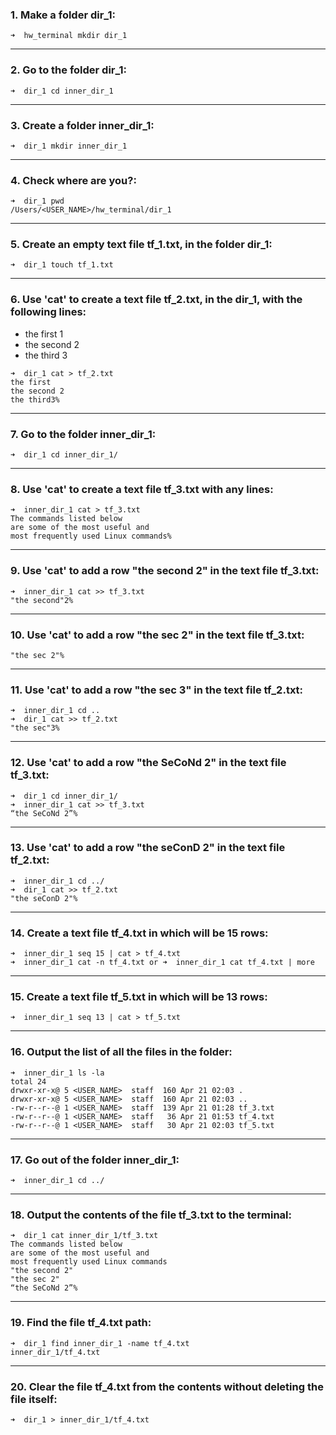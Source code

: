 ###  1. Make a folder dir_1:
```
➜  hw_terminal mkdir dir_1 
```
---
### 2. Go to the folder dir_1:
```
➜  dir_1 cd inner_dir_1
```
---
### 3. Create a folder inner_dir_1:
```
➜  dir_1 mkdir inner_dir_1
```
---
### 4. Check where are you?:
```
➜  dir_1 pwd
/Users/<USER_NAME>/hw_terminal/dir_1
```
---
### 5. Create an empty text file tf_1.txt, in the folder dir_1:
```
➜  dir_1 touch tf_1.txt 
```
---
### 6. Use 'cat' to create a text file tf_2.txt, in the dir_1, with the following lines:
- the first 1
- the second 2
- the third 3
```
➜  dir_1 cat > tf_2.txt
the first
the second 2
the third3%
```
---
### 7. Go to the folder inner_dir_1:
```
➜  dir_1 cd inner_dir_1/ 
```
---
### 8. Use 'cat' to create a text file tf_3.txt with any lines:
```
➜  inner_dir_1 cat > tf_3.txt
The commands listed below
are some of the most useful and
most frequently used Linux commands%  
```
---
### 9. Use 'cat' to add a row "the second 2" in the text file tf_3.txt:
```
➜  inner_dir_1 cat >> tf_3.txt
"the second"2% 
```
---
### 10. Use 'cat' to add a row "the sec 2" in the text file tf_3.txt:
```
"the sec 2"% 
```
---
### 11. Use 'cat' to add a row "the sec 3" in the text file tf_2.txt:
```
➜  inner_dir_1 cd ..                                          
➜  dir_1 cat >> tf_2.txt
"the sec"3% 
```
---
### 12. Use 'cat' to add a row "the SeCoNd 2" in the text file tf_3.txt:
```
➜  dir_1 cd inner_dir_1/ 
➜  inner_dir_1 cat >> tf_3.txt
“the SeCoNd 2”%
```
---
### 13. Use 'cat' to add a row "the seConD 2" in the text file tf_2.txt:
```
➜  inner_dir_1 cd ../           
➜  dir_1 cat >> tf_2.txt
"the seConD 2"%
```
---
###  14. Create a text file tf_4.txt in which will be 15 rows:
```
➜  inner_dir_1 seq 15 | cat > tf_4.txt
➜  inner_dir_1 cat -n tf_4.txt or ➜  inner_dir_1 cat tf_4.txt | more
```
---
### 15. Create a text file tf_5.txt in which will be 13 rows:
```
➜  inner_dir_1 seq 13 | cat > tf_5.txt
```
---
### 16. Output the list of all the files in the folder:
```
➜  inner_dir_1 ls -la
total 24
drwxr-xr-x@ 5 <USER_NAME>  staff  160 Apr 21 02:03 .
drwxr-xr-x@ 5 <USER_NAME>  staff  160 Apr 21 02:03 ..
-rw-r--r--@ 1 <USER_NAME>  staff  139 Apr 21 01:28 tf_3.txt
-rw-r--r--@ 1 <USER_NAME>  staff   36 Apr 21 01:53 tf_4.txt
-rw-r--r--@ 1 <USER_NAME>  staff   30 Apr 21 02:03 tf_5.txt
```
---
###  17. Go out of the folder inner_dir_1:
```
➜  inner_dir_1 cd ../ 
```
---
### 18. Output the contents of the file tf_3.txt to the terminal:
```
➜  dir_1 cat inner_dir_1/tf_3.txt      
The commands listed below
are some of the most useful and
most frequently used Linux commands 
"the second 2"
"the sec 2"
“the SeCoNd 2”%
```
---
### 19. Find the file tf_4.txt path:
```
➜  dir_1 find inner_dir_1 -name tf_4.txt                
inner_dir_1/tf_4.txt
```
---
### 20. Clear the file tf_4.txt from the contents without deleting the file itself:
```
➜  dir_1 > inner_dir_1/tf_4.txt  
```
